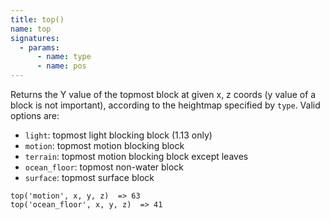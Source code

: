 ```yaml
---
title: top()
name: top
signatures:
  - params:
      - name: type
      - name: pos
---
```


Returns the Y value of the topmost block at given x, z coords (y value of a
block is not important), according to the heightmap specified by `type`. Valid
options are:

- `light`: topmost light blocking block (1.13 only)
- `motion`: topmost motion blocking block
- `terrain`: topmost motion blocking block except leaves
- `ocean_floor`: topmost non-water block
- `surface`: topmost surface block

```scarpet
top('motion', x, y, z)  => 63
top('ocean_floor', x, y, z)  => 41
```
